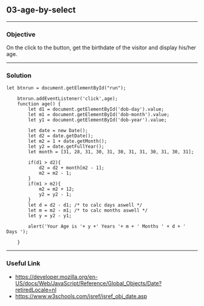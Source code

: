 ## 03-age-by-select

---
### Objective
On the click to the button, get the birthdate of the visitor and display his/her age.

---
### Solution
````
let btnrun = document.getElementById("run");

    btnrun.addEventListener('click',age);
    function age() {
        let d1 = document.getElementById('dob-day').value;
        let m1 = document.getElementById('dob-month').value;
        let y1 = document.getElementById('dob-year').value;

        let date = new Date();
        let d2 = date.getDate();
        let m2 = 1 + date.getMonth();
        let y2 = date.getFullYear();
        let month = [31, 28, 31, 30, 31, 30, 31, 31, 30, 31, 30, 31];

        if(d1 > d2){
            d2 = d2 + month[m2 - 1];
            m2 = m2 - 1;
        }
        if(m1 > m2){
            m2 = m2 + 12;
            y2 = y2 - 1;
        }
        let d = d2 - d1; /* to calc days aswell */
        let m = m2 - m1; /* to calc months aswell */
        let y = y2 - y1;

        alert('Your Age is '+ y +' Years '+ m + ' Months ' + d + ' Days ');

    }
````
---
### Useful Link
* https://developer.mozilla.org/en-US/docs/Web/JavaScript/Reference/Global_Objects/Date?retiredLocale=nl
* https://www.w3schools.com/jsref/jsref_obj_date.asp